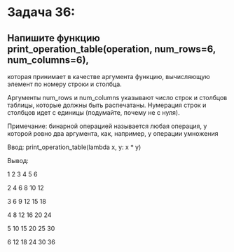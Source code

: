 # Задача 36: 
## Напишите функцию print_operation_table(operation, num_rows=6, num_columns=6),
которая принимает в качестве аргумента функцию, вычисляющую элемент по номеру строки и
столбца. 

Аргументы num_rows и num_columns указывают число строк и столбцов таблицы,
которые должны быть распечатаны. Нумерация строк и столбцов идет с единицы (подумайте,
почему не с нуля). 

Примечание: бинарной операцией называется любая операция, у которой
ровно два аргумента, как, например, у операции умножения

Ввод: print_operation_table(lambda x, y: x * y)

Вывод:

 1 2 3 4 5 6

 2 4 6 8 10 12

 3 6 9 12 15 18

 4 8 12 16 20 24

 5 10 15 20 25 30

 6 12 18 24 30 36